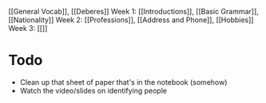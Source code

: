 [[General Vocab]], [[Deberes]]
Week 1: [[Introductions]], [[Basic Grammar]], [[Nationality]]
Week 2: [[Professions]], [[Address and Phone]], [[Hobbies]]
Week 3: [[]]


# Todo
- Clean up that sheet of paper that's in the notebook (somehow)
- Watch the video/slides on identifying people